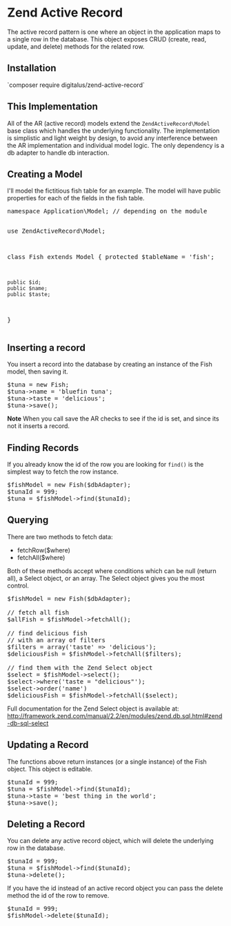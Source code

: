 <h1 class="legend">Zend Active Record</h1>

<p>The active record pattern is one where an object in the application maps to a single row in the database.
This object exposes CRUD (create, read, update, and delete) methods for the related row.</p>

<h2>Installation</h2>
`composer require digitalus/zend-active-record`

<h2>This Implementation</h2>
<p>All of the AR (active record) models extend the <code>ZendActiveRecord\Model</code> base class which handles
the underlying functionality. The implementation is simplistic and light weight by design, to avoid any
interference between the AR implementation and individual model logic. The only dependency is a db adapter
to handle db interaction.</p>

<h2>Creating a Model</h2>
<p>I'll model the fictitious fish table for an example. The model will have public properties for each
of the fields in the fish table.</p>
<pre>
namespace Application\Model; // depending on the module

use ZendActiveRecord\Model;

class Fish  extends Model {
    protected $tableName = 'fish';

    public $id;
    public $name;
    public $taste;
}
</pre>

<h2>Inserting a record</h2>
<p>You insert a record into the database by creating an instance of the Fish model, then saving it.</p>

<pre>
$tuna = new Fish;
$tuna->name = 'bluefin tuna';
$tuna->taste = 'delicious';
$tuna->save();
</pre>

<p class="alert alert-info"><strong>Note</strong> When you call save the AR checks to see if the id is set, and since its not it inserts a record.</p>

<h2>Finding Records</h2>
<p>If you already know the id of the row you are looking for <code>find()</code> is the simplest way to fetch the row
instance.</p>

<pre>
$fishModel = new Fish($dbAdapter);
$tunaId = 999;
$tuna = $fishModel->find($tunaId);
</pre>

<h2>Querying</h2>
<p>There are two methods to fetch data:</p>
<ul>
    <li>fetchRow($where)</li>
    <li>fetchAll($where)</li>
</ul>

<p>Both of these methods accept where conditions which can be null (return all), a Select object, or an array.
The Select object gives you the most control.</p>

<pre>
$fishModel = new Fish($dbAdapter);

// fetch all fish
$allFish = $fishModel->fetchAll();

// find delicious fish
// with an array of filters
$filters = array('taste' => 'delicious');
$deliciousFish = $fishModel->fetchAll($filters);

// find them with the Zend Select object
$select = $fishModel->select();
$select->where('taste = "delicious"');
$select->order('name')
$deliciousFish = $fishModel->fetchAll($select);
</pre>

<p>Full documentation for the Zend Select object is available at: <a href="http://framework.zend.com/manual/2.2/en/modules/zend.db.sql.html#zend-db-sql-select">http://framework.zend.com/manual/2.2/en/modules/zend.db.sql.html#zend-db-sql-select</a></p>

<h2>Updating a Record</h2>
<p>The functions above return instances (or a single instance) of the Fish object. This object is editable.</p>
<pre>
$tunaId = 999;
$tuna = $fishModel->find($tunaId);
$tuna->taste = 'best thing in the world';
$tuna->save();
</pre>


<h2>Deleting a Record</h2>
<p>You can delete any active record object, which will delete the underlying row in the database.</p>

<pre>
$tunaId = 999;
$tuna = $fishModel->find($tunaId);
$tuna->delete();
</pre>

<p>If you have the id instead of an active record object you can pass the delete method the id of the row to remove.</p>
<pre>
$tunaId = 999;
$fishModel->delete($tunaId);
</pre>
